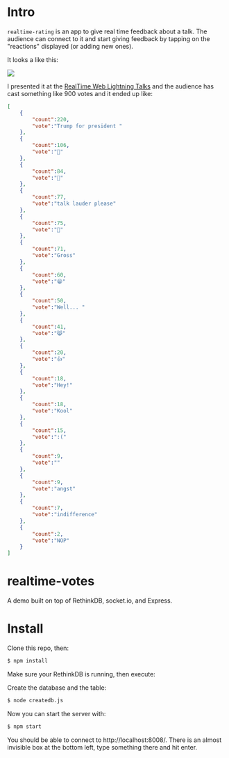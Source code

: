 # Intro
`realtime-rating` is an app to give real time feedback about a talk. The audience can connect to it and start giving feedback by tapping on the "reactions" displayed (or adding new ones).

It looks a like this:

![](http://i.imgur.com/GpANWeO.jpg)

I presented it at the [RealTime Web Lightning Talks](http://www.meetup.com/Berlin-Realtime-Web-Meetup/events/228632661/) and the audience has cast something like 900 votes and it ended up like:

```json
[
    {
        "count":220,
        "vote":"Trump for president "
    },
    {
        "count":106,
        "vote":"💩"
    },
    {
        "count":84,
        "vote":"💓"
    },
    {
        "count":77,
        "vote":"talk lauder please"
    },
    {
        "count":75,
        "vote":"😬"
    },
    {
        "count":71,
        "vote":"Gross"
    },
    {
        "count":60,
        "vote":"😁"
    },
    {
        "count":50,
        "vote":"Well... "
    },
    {
        "count":41,
        "vote":"😸"
    },
    {
        "count":20,
        "vote":"👍"
    },
    {
        "count":18,
        "vote":"Hey!"
    },
    {
        "count":18,
        "vote":"Kool"
    },
    {
        "count":15,
        "vote":":("
    },
    {
        "count":9,
        "vote":""
    },
    {
        "count":9,
        "vote":"angst"
    },
    {
        "count":7,
        "vote":"indifference"
    },
    {
        "count":2,
        "vote":"NOP"
    }
]
```

# realtime-votes
A demo built on top of RethinkDB, socket.io, and Express.

# Install
Clone this repo, then:
```bash
$ npm install
```

Make sure your RethinkDB is running, then execute:

Create the database and the table:

```bash
$ node createdb.js
```

Now you can start the server with:
```bash
$ npm start
```

You should be able to connect to http://localhost:8008/. There is an almost
invisible box at the bottom left, type something there and hit enter.

